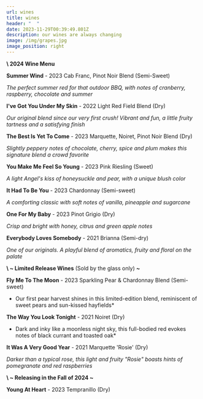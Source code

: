 ```yaml
---
url: wines
title: wines
header: "  "
date: 2023-11-29T00:39:49.801Z
description: our wines are always changing
image: /img/grapes.jpg
image_position: right
---
```

 **\    2024 Wine Menu**

**Summer Wind** - 2023 Cab Franc, Pinot Noir Blend (Semi-Sweet)

   *The perfect summer red for that outdoor BBQ, with notes of cranberry, raspberry, chocolate and summer*

**I've Got You Under My Skin** - 2022 Light Red Field Blend (Dry)

   *Our original blend since our very first crush! Vibrant and fun, a little fruity tartness and a satisfying finish*

**The Best Is Yet To Come** - 2023 Marquette, Noiret, Pinot Noir Blend (Dry)

   *Slightly peppery notes of chocolate, cherry, spice and plum makes this signature blend a crowd favorite*

**You Make Me Feel So Young** - 2023 Pink Riesling (Sweet)

   *A light Angel's kiss of honeysuckle and pear, with a unique blush color*

**It Had To Be You** - 2023 Chardonnay (Semi-sweet)

   *A comforting classic with soft notes of vanilla, pineapple and sugarcane*

**One For My Baby** - 2023 Pinot Grigio (Dry)

   *Crisp and bright with honey, citrus and green apple notes*

**Everybody Loves Somebody** - 2021 Brianna (Semi-dry)

   *One of our originals. A playful blend of aromatics, fruity and floral on the palate*

 **\    ~ Limited Release Wines** (Sold by the glass only) **~**

**Fly Me To The Moon** - 2023 Sparkling Pear & Chardonnay Blend (Semi-sweet)

* Our first pear harvest shines in this limited-edition blend, reminiscent of sweet pears and sun-kissed hayfields*

**The Way You Look Tonight** - 2021 Noiret (Dry)

* Dark and inky like a moonless night sky, this full-bodied red evokes notes of black currant and toasted oak*

**It Was A Very Good Year** - 2021 Marquette 'Rosie' (Dry)

   *Darker than a typical rose, this light and fruity "Rosie" boasts hints of pomegranate and red raspberries*

 **\    \~ Releasing in the Fall of 2024 \~**

**Young At Heart** - 2023 Tempranillo (Dry)